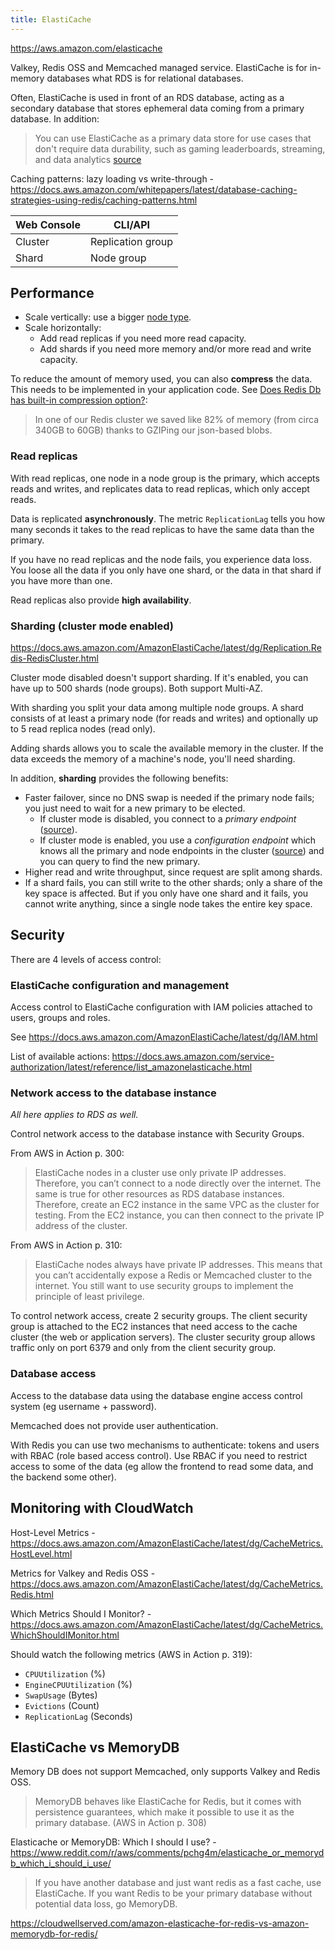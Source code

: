 ```yaml
---
title: ElastiCache
---
```


https://aws.amazon.com/elasticache

Valkey, Redis OSS and Memcached managed service. ElastiCache is for in-memory databases what RDS is for relational databases.

Often, ElastiCache is used in front of an RDS database, acting as a secondary database that stores ephemeral data coming from a primary database. In addition:

> You can use ElastiCache as a primary data store for use cases that don't require data durability, such as gaming leaderboards, streaming, and data analytics [source](https://docs.aws.amazon.com/AmazonRDS/latest/UserGuide/creating-elasticache-cluster-with-RDS-settings.html)

Caching patterns: lazy loading vs write-through - https://docs.aws.amazon.com/whitepapers/latest/database-caching-strategies-using-redis/caching-patterns.html

| Web Console | CLI/API           |
| ----------- | ----------------- |
| Cluster     | Replication group |
| Shard       | Node group        |

## Performance

- Scale vertically: use a bigger [node type](https://docs.aws.amazon.com/AmazonElastiCache/latest/dg/CacheNodes.SupportedTypes.html).
- Scale horizontally:
  - Add read replicas if you need more read capacity.
  - Add shards if you need more memory and/or more read and write capacity.

To reduce the amount of memory used, you can also **compress** the data. This needs to be implemented in your application code. See [Does Redis Db has built-in compression option?](https://stackoverflow.com/questions/10909602/does-redis-db-has-built-in-compression-option):

> In one of our Redis cluster we saved like 82% of memory (from circa 340GB to 60GB) thanks to GZIPing our json-based blobs.

### Read replicas

With read replicas, one node in a node group is the primary, which accepts reads and writes, and replicates data to read replicas, which only accept reads.

Data is replicated **asynchronously**. The metric `ReplicationLag` tells you how many seconds it takes to the read replicas to have the same data than the primary.

If you have no read replicas and the node fails, you experience data loss. You loose all the data if you only have one shard, or the data in that shard if you have more than one.

Read replicas also provide **high availability**.

### Sharding (cluster mode enabled)

https://docs.aws.amazon.com/AmazonElastiCache/latest/dg/Replication.Redis-RedisCluster.html

Cluster mode disabled doesn't support sharding. If it's enabled, you can have up to 500 shards (node groups). Both support Multi-AZ.

With sharding you split your data among multiple node groups. A shard consists of at least a primary node (for reads and writes) and optionally up to 5 read replica nodes (read only).

Adding shards allows you to scale the available memory in the cluster. If the data exceeds the memory of a machine's node, you'll need sharding.

In addition, **sharding** provides the following benefits:

- Faster failover, since no DNS swap is needed if the primary node fails; you just need to wait for a new primary to be elected.
  - If cluster mode is disabled, you connect to a _primary endpoint_ ([source](https://docs.aws.amazon.com/AmazonElastiCache/latest/dg/Endpoints.html)).
  - If cluster mode is enabled, you use a _configuration endpoint_ which knows all the primary and node endpoints in the cluster ([source](https://docs.aws.amazon.com/AmazonElastiCache/latest/dg/Replication.Endpoints.html)) and you can query to find the new primary.
- Higher read and write throughput, since request are split among shards.
- If a shard fails, you can still write to the other shards; only a share of the key space is affected. But if you only have one shard and it fails, you cannot write anything, since a single node takes the entire key space.

## Security

There are 4 levels of access control:

### ElastiCache configuration and management

Access control to ElastiCache configuration with IAM policies attached to users, groups and roles.

See https://docs.aws.amazon.com/AmazonElastiCache/latest/dg/IAM.html

List of available actions: https://docs.aws.amazon.com/service-authorization/latest/reference/list_amazonelasticache.html

### Network access to the database instance

_All here applies to RDS as well._

Control network access to the database instance with Security Groups.

From AWS in Action p. 300:

> ElastiCache nodes in a cluster use only private IP addresses. Therefore, you can’t connect to a node directly over the internet. The same is true for other resources as RDS database instances. Therefore, create an EC2 instance in the same VPC as the cluster for testing. From the EC2 instance, you can then connect to the private IP address of the cluster.

From AWS in Action p. 310:

> ElastiCache nodes always have private IP addresses. This means that you can’t accidentally expose a Redis or Memcached cluster to the internet. You still want to use security groups to implement the principle of least privilege.

To control network access, create 2 security groups. The client security group is attached to the EC2 instances that need access to the cache cluster (the web or application servers). The cluster security group allows traffic only on port 6379 and only from the client security group.

### Database access

Access to the database data using the database engine access control system (eg username + password).

Memcached does not provide user authentication.

With Redis you can use two mechanisms to authenticate: tokens and users with RBAC (role based access control). Use RBAC if you need to restrict access to some of the data (eg allow the frontend to read some data, and the backend some other).

## Monitoring with CloudWatch

Host-Level Metrics - https://docs.aws.amazon.com/AmazonElastiCache/latest/dg/CacheMetrics.HostLevel.html

Metrics for Valkey and Redis OSS - https://docs.aws.amazon.com/AmazonElastiCache/latest/dg/CacheMetrics.Redis.html

Which Metrics Should I Monitor? - https://docs.aws.amazon.com/AmazonElastiCache/latest/dg/CacheMetrics.WhichShouldIMonitor.html

Should watch the following metrics (AWS in Action p. 319):

- `CPUUtilization` (%)
- `EngineCPUUtilization` (%)
- `SwapUsage` (Bytes)
- `Evictions` (Count)
- `ReplicationLag` (Seconds)

## ElastiCache vs MemoryDB

Memory DB does not support Memcached, only supports Valkey and Redis OSS.

> MemoryDB behaves like ElastiCache for Redis, but it comes with persistence guarantees, which make it possible to use it as the primary database. (AWS in Action p. 308)

Elasticache or MemoryDB: Which I should I use? - https://www.reddit.com/r/aws/comments/pchg4m/elasticache_or_memorydb_which_i_should_i_use/

> If you have another database and just want redis as a fast cache, use ElastiCache. If you want Redis to be your primary database without potential data loss, go MemoryDB.

https://cloudwellserved.com/amazon-elasticache-for-redis-vs-amazon-memorydb-for-redis/
